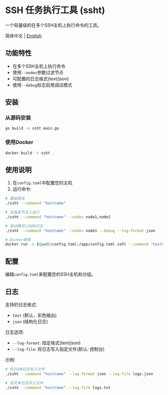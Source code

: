 # SSH 任务执行工具 (ssht)

一个轻量级的在多个SSH主机上执行命令的工具。

简体中文 | [English](./README.md)

## 功能特性

- 在多个SSH主机上执行命令
- 使用`--nodes`参数过滤节点
- 可配置的日志格式(text/json)
- 使用`--debug`标志启用调试模式

## 安装

### 从源码安装
```bash
go build -o ssht main.go
```

### 使用Docker
```bash
docker build -t ssht .
```

## 使用说明

1. 在`config.toml`中配置您的主机
2. 运行命令:

```bash
# 基础用法
./ssht --command "hostname"

# 在指定节点上运行
./ssht --command "hostname" --nodes node1,node2

# 调试模式+JSON日志
./ssht --command "hostname" --nodes node1 --debug --log-format json

# Docker使用
docker run -v $(pwd)/config.toml:/app/config.toml ssht --command "hostname"
```

## 配置

编辑`config.toml`来配置您的SSH主机和分组。

## 日志

支持的日志格式:
- `text` (默认，彩色输出)
- `json` (结构化日志)

日志选项:
- `--log-format`: 指定格式(text/json)
- `--log-file`: 将日志写入指定文件(默认: 控制台)

示例:
```bash
# 将JSON日志写入文件
./ssht --command "hostname" --log-format json --log-file logs.json

# 将文本日志写入文件
./ssht --command "hostname" --log-file logs.txt
```